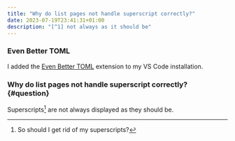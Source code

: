 ```yaml
---
title: "Why do list pages not handle superscript correctly?"
date: 2023-07-19T23:41:31+01:00
description: "[^1] not always as it should be"
---
```


### Even Better TOML

I added the [Even Better TOML](https://marketplace.visualstudio.com/items?itemName=tamasfe.even-better-toml) extension to my VS Code installation.

### Why do list pages not handle superscript correctly? {#question}

Superscripts[^1] are not always displayed as they should be.

[^1]: So should I get rid of my superscripts?